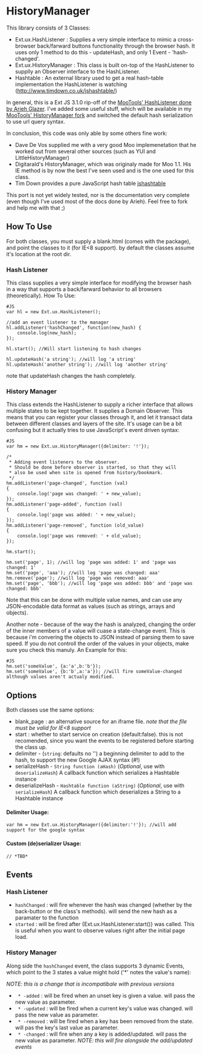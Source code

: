 HistoryManager
================
This library consists of 3 Classes:

  * Ext.ux.HashListener : Supplies a very simple interface to mimic a cross-browser back/farward buttons functionality through the browser hash. It uses only 1 method to do this - updateHash, and only 1 Event - 'hash-changed'.
  * Ext.ux.HistoryManager : This class is built on-top of the HashListener to supplly an Observer interface to the HashListener.
  * Hashtable : An external library used to get a real hash-table implementation the HashListener is watching (http://www.timdown.co.uk/jshashtable/)

In general, this is a Ext JS 3.1.0 rip-off of the [MooTools' HashListener done by Arieh Glazer](http://github.com/arieh/HistoryManager).
I've added some useful stuff, which will be available in my [MooTools' HistoryManager fork](http://github.com/fnordfish/HistoryManager) and switched the default hash serialization to use url query syntax.

In conclusion, this code was only able by some others fine work:

  * Dave De Vos supplied me with a very good Moo implemenetation that he worked out from several other sources (such as YUI and LittleHistoryManager)
  * Digitarald's HistoryManager, which was originaly made for Moo 1.1. His IE method is by now the best I've seen used and is the one used for this class.
  * Tim Down provides a pure JavaScript hash table [jshashtable](http://www.timdown.co.uk/jshashtable/)

This port is not yet widely tested, nor is the documentation very complete (even though I've used most of the docs done by Arieh). Feel free to fork and help me with that ;)

How To Use
-------------
For both classes, you must supply a blank.html (comes with the package), and point the classes to it (for IE<8 support). by default the classes assume it's location at the root dir.

### Hash Listener

This class supplies a very simple interface for modifying the browser hash in a way that supports a back/farward behavior to all browsers (theoretically).
How To Use:

	#JS
	var hl = new Ext.ux.HashListener();
	
	//add an event listener to the manager
	hl.addListener('hashChanged', function(new_hash) {
		console.log(new_hash);
	});
	
	hl.start(); //Will start listening to hash changes
	
	hl.updateHash('a string'); //will log 'a string'
	hl.updateHash('another string'); //will log 'another string'
	
note that updateHash changes the hash completely.

### History Manager

This class extends the HashListener to supply a richer interface that allows multiple states to be kept together.
It supplies a Domain Observer. This means that you can register your classes through it, and let it transact data between different classes and layers of the site. 
It's usage can be a bit confusing but it actually tries to use JavaScript's event driven syntax:
	
	#JS
	var hm = new Ext.ux.HistoryManager({delimiter: '!'});
	
	/*
	 * Adding event listeners to the observer. 
	 * Should be done before observer is started, so that they will 
	 * also be used when site is opened from history/bookmark.
	 */
	hm.addListener('page-changed', function (val)
	{
		console.log('page was changed: ' + new_value);
	});
	hm.addListener('page-added', function (val)
	{
		console.log('page was added: ' + new_value);
	});
	hm.addListener('page-removed', function (old_value)
	{
		console.log('page was removed: ' + old_value);
	});
	
	hm.start();
	
	hm.set('page', 1); //will log 'page was added: 1' and 'page was changed: 1'
	hm.set('page', 'aaa'); //will log 'page was changed: aaa'
	hm.remove('page'); //will log 'page was removed: aaa'
	hm.set('page', 'bbb'); //will log 'page was added: bbb' and 'page was changed: bbb'
	

Note that this can be done with multiple value names, and can use any JSON-encodable data format as values (such as strings, arrays and objects).

Another note - because of the way the hash is analyzed, changing the order of the inner members of a value will cuase a state-change event. This is because i'm convering the objects to JSON instead of parsing them to save speed.
If you do not controll the order of the values in your objects, make sure you check this manuly.
An Example for this:
	
	#JS
	hm.set('someValue', {a:'a',b:'b'});
	hm.set('someValue', {b:'b',a:'a'}); //will fire someValue-changed although values aren't actualy modified. 

Options
---------
Both classes use the same options:

  * blank_page : an alternative source for an iframe file. *note that the file must be valid for IE<8 support*
  * start : whether to start service on creation (default:false). this is not recomended, since you want the events to be registered before starting the class up.
  * delimiter - (`string`: defaults no '') a beginning delimiter to add to the hash, to support the new Google AJAX syntax (#!)
  * serializeHash - `String function (aHash)` (_Optional_, use with `deserializeHash`) A callback function which serializes a Hashtable instance
  * deserializeHash - `Hashtable function (aString)` (_Optional_, use with `serializeHash`) A callback function which deserializes a String to a Hashtable instance

#### Delimiter Usage:
	var hm = new Ext.ux.HistoryManager({delimiter:'!'}); //will add support for the google syntax
	
#### Custom (de)serializer Usage:

	// *TBD*


Events
-------
### Hash Listener

  * `hashChanged` : will fire whenever the hash was changed (whether by the back-button or the class's methods). will send the new hash as a paramater to the function
  * `started` : will be fired after {Ext.ux.HashListener:start()} was called. This is useful when you want to observe values right after the initial page load.

### History Manager
Along side the `hashChanged` event, the class supports 3 dynamic Events, which point to the 3 states a value might hold ('*' notes the value's name):

*NOTE: this is a change that is incompatibale with previous versions*

  * ` * -added` : will be fired when an unset key is given a value. will pass the new value as parameter.
  * ` * -updated` : will be fired when a current key's value was changed. will pass the new value as parameter.
  * ` * -removed` : will be fired when a key has been removed from the state. will pas the key's last value as parameter.
  * ` * -changed` : will fire when any a key is added/updated. will pass the new value as parameter. *NOTE: this will fire alongside the add/updated events*
 
